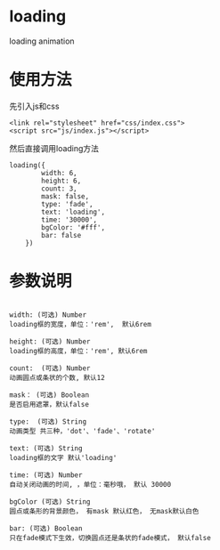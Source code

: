 # loading
loading  animation 


# 使用方法

先引入js和css
````````
<link rel="stylesheet" href="css/index.css">
<script src="js/index.js"></script>
````````
然后直接调用loading方法
````````
loading({
        width: 6,
        height: 6,
        count: 3,
        mask: false,
        type: 'fade',
        text: 'loading',
        time: '30000',
        bgColor: '#fff',
        bar: false
    })
````````    
    
# 参数说明
````````

width: (可选) Number
loading框的宽度，单位：'rem',  默认6rem
````````
```````
height: (可选) Number
loading框的高度，单位：'rem', 默认6rem
````````
```````
count:  (可选) Number
动画圆点或条状的个数, 默认12
```````
```````
mask： (可选) Boolean
是否启用遮罩，默认false
```````
```````
type:  (可选) String
动画类型 共三种，'dot'、'fade'、'rotate'
```````
```````
text: (可选) String
loading框的文字 默认'loading'
```````
```````
time: (可选) Number
自动关闭动画的时间, ，单位：毫秒哦， 默认 30000
```````
```````
bgColor (可选) String
圆点或条形的背景颜色， 有mask 默认红色， 无mask默认白色
```````
```````
bar: (可选) Boolean
只在fade模式下生效，切换圆点还是条状的fade模式， 默认false
````````